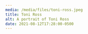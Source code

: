 ```yaml
---
media: /media/files/toni-ross.jpeg
title: Toni Ross
alt: A portrait of Toni Ross
date: 2021-08-12T17:28:00-0500
---
```

